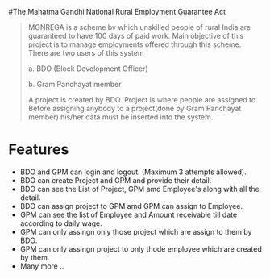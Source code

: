 #The Mahatma Gandhi National Rural Employment Guarantee Act
> MGNREGA is a scheme by which unskilled people of rural India are guaranteed to have 100 days of paid work. Main objective of this project is to manage employments offered through this scheme. There are two users of this system 
> 
> a. BDO (Block Development Officer) 
>
> b. Gram Panchayat member
> 
> A project is created by BDO. Project is where people are assigned to. Before assigning anybody to a project(done by Gram Panchayat member) his/her data must be inserted into the system.

# Features 

- BDO and GPM can login and logout. (Maximum 3 attempts allowed).
- BDO can create Project and GPM and provide their detail.
- BDO can see the List of Project, GPM amd Employee's along with all the detail.
- BDO can assign project to GPM amd GPM can assign to Employee.
- GPM can see the list of Employee and Amount receivable till date according to daily wage.
- GPM can only assingn only those project which are assign to them by BDO.
- GPM can only assingn project to only thode employee which are created by them.
- Many more .. 


